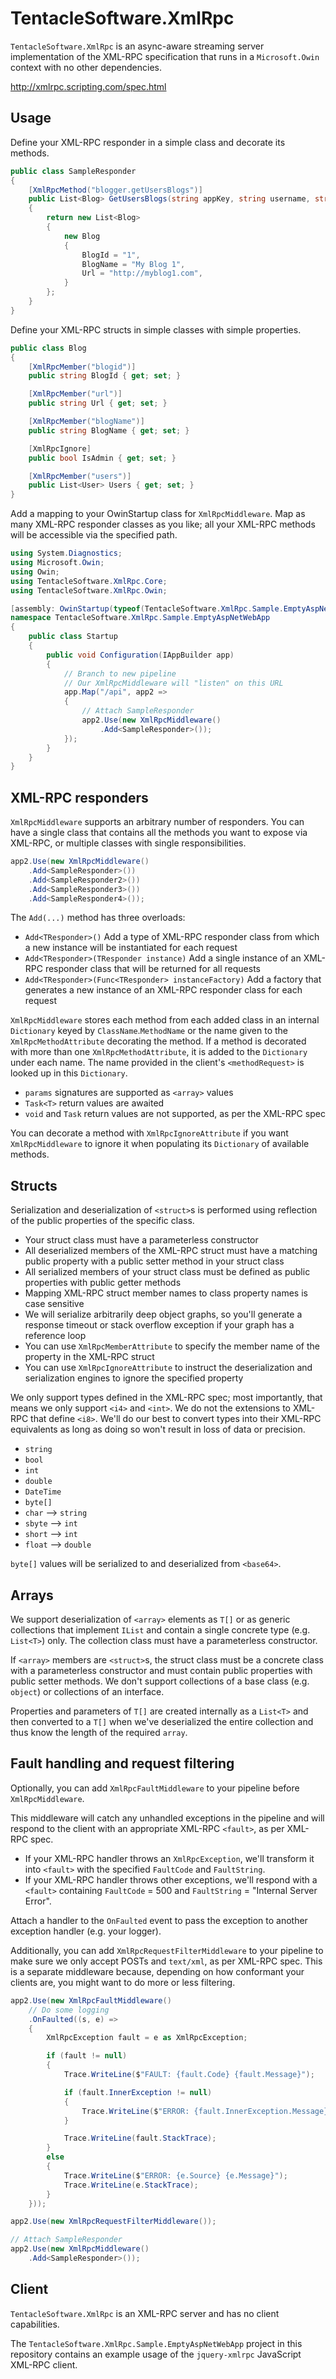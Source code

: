 # TentacleSoftware.XmlRpc

`TentacleSoftware.XmlRpc` is an async-aware streaming server implementation of the XML-RPC specification that runs in a `Microsoft.Owin` context with no other dependencies.

http://xmlrpc.scripting.com/spec.html

## Usage

Define your XML-RPC responder in a simple class and decorate its methods.

```csharp
public class SampleResponder
{
    [XmlRpcMethod("blogger.getUsersBlogs")]
    public List<Blog> GetUsersBlogs(string appKey, string username, string password)
    {
        return new List<Blog>
        {
            new Blog
            {
                BlogId = "1",
                BlogName = "My Blog 1",
                Url = "http://myblog1.com",
            }
        };
    }
}    
```

Define your XML-RPC structs in simple classes with simple properties.

```csharp
public class Blog
{
    [XmlRpcMember("blogid")]
    public string BlogId { get; set; }

    [XmlRpcMember("url")]
    public string Url { get; set; }

    [XmlRpcMember("blogName")]
    public string BlogName { get; set; }

    [XmlRpcIgnore]
    public bool IsAdmin { get; set; }

    [XmlRpcMember("users")]
    public List<User> Users { get; set; }
}
```

Add a mapping to your OwinStartup class for `XmlRpcMiddleware`. Map as many XML-RPC responder classes as you like; all your XML-RPC methods will be accessible via the specified path. 

```csharp
using System.Diagnostics;
using Microsoft.Owin;
using Owin;
using TentacleSoftware.XmlRpc.Core;
using TentacleSoftware.XmlRpc.Owin;

[assembly: OwinStartup(typeof(TentacleSoftware.XmlRpc.Sample.EmptyAspNetWebApp.Startup))]
namespace TentacleSoftware.XmlRpc.Sample.EmptyAspNetWebApp
{
    public class Startup
    {
        public void Configuration(IAppBuilder app)
        {
            // Branch to new pipeline
            // Our XmlRpcMiddleware will "listen" on this URL
            app.Map("/api", app2 =>
            {
                // Attach SampleResponder
                app2.Use(new XmlRpcMiddleware()
                    .Add<SampleResponder>());
            });
        }
    }
}
```

## XML-RPC responders

`XmlRpcMiddleware` supports an arbitrary number of responders. You can have a single class that contains all the methods you want to expose via XML-RPC, or multiple classes with single responsibilities. 

```csharp
app2.Use(new XmlRpcMiddleware()
    .Add<SampleResponder>())
    .Add<SampleResponder2>())
    .Add<SampleResponder3>())
    .Add<SampleResponder4>());  
```

The `Add(...)` method has three overloads:

- `Add<TResponder>()` Add a type of XML-RPC responder class from which a new instance will be instantiated for each request
- `Add<TResponder>(TResponder instance)` Add a single instance of an XML-RPC responder class that will be returned for all requests
- `Add<TResponder>(Func<TResponder> instanceFactory)` Add a factory that generates a new instance of an XML-RPC responder class for each request

`XmlRpcMiddleware` stores each method from each added class in an internal `Dictionary` keyed by `ClassName`.`MethodName` or the name given to the `XmlRpcMethodAttribute` decorating the method. If a method is decorated with more than one `XmlRpcMethodAttribute`, it is added to the `Dictionary` under each name. The name provided in the client's `<methodRequest>` is looked up in this `Dictionary`.

- `params` signatures are supported as `<array>` values
- `Task<T>` return values are awaited
- `void` and `Task` return values are not supported, as per the XML-RPC spec

You can decorate a method with `XmlRpcIgnoreAttribute` if you want `XmlRpcMiddleware` to ignore it when populating its `Dictionary` of available methods.

## Structs

Serialization and deserialization of `<struct>`s is performed using reflection of the public properties of the specific class.

- Your struct class must have a parameterless constructor
- All deserialized members of the XML-RPC struct must have a matching public property with a public setter method in your struct class
- All serialized members of your struct class must be defined as public properties with public getter methods
- Mapping XML-RPC struct member names to class property names is case sensitive
- We will serialize arbitrarily deep object graphs, so you'll generate a response timeout or stack overflow exception if your graph has a reference loop
- You can use `XmlRpcMemberAttribute` to specify the member name of the property in the XML-RPC struct
- You can use `XmlRpcIgnoreAttribute` to instruct the deserialization and serialization engines to ignore the specified property

We only support types defined in the XML-RPC spec; most importantly, that means we only support `<i4>` and `<int>`. We do not the extensions to XML-RPC that define `<i8>`. We'll do our best to convert types into their XML-RPC equivalents as long as doing so won't result in loss of data or precision.

- `string`
- `bool`
- `int`
- `double`
- `DateTime`
- `byte[]`
- `char` --> `string`
- `sbyte` --> `int`
- `short` --> `int`
- `float` --> `double`

`byte[]` values will be serialized to and deserialized from `<base64>`.

## Arrays

We support deserialization of `<array>` elements as `T[]` or as generic collections that implement `IList` and contain a single concrete type (e.g. `List<T>`) only. The collection class must have a parameterless constructor. 

If `<array>` members are `<struct>`s, the struct class must be a concrete class with a parameterless constructor and must contain public properties with public setter methods. We don't support collections of a base class (e.g. `object`) or collections of an interface.

Properties and parameters of `T[]` are created internally as a `List<T>` and then converted to a `T[]` when we've deserialized the entire collection and thus know the length of the required `array`.

## Fault handling and request filtering

Optionally, you can add `XmlRpcFaultMiddleware` to your pipeline before `XmlRpcMiddleware`.

This middleware will catch any unhandled exceptions in the pipeline and will respond to the client with an appropriate XML-RPC `<fault>`, as per XML-RPC spec.

- If your XML-RPC handler throws an `XmlRpcException`, we'll transform it into `<fault>` with the specified `FaultCode` and `FaultString`.
- If your XML-RPC handler throws other exceptions, we'll respond with a `<fault>` containing `FaultCode` = 500 and `FaultString` = "Internal Server Error".

Attach a handler to the `OnFaulted` event to pass the exception to another exception handler (e.g. your logger).

Additionally, you can add `XmlRpcRequestFilterMiddleware` to your pipeline to make sure we only accept POSTs and `text/xml`, as per XML-RPC spec. This is a separate middleware because, depending on how conformant your clients are, you might want to do more or less filtering.

```csharp
app2.Use(new XmlRpcFaultMiddleware()
    // Do some logging
    .OnFaulted((s, e) =>
    {
        XmlRpcException fault = e as XmlRpcException;

        if (fault != null)
        {
            Trace.WriteLine($"FAULT: {fault.Code} {fault.Message}");

            if (fault.InnerException != null)
            {
                Trace.WriteLine($"ERROR: {fault.InnerException.Message}");
            }

            Trace.WriteLine(fault.StackTrace);
        }
        else
        {
            Trace.WriteLine($"ERROR: {e.Source} {e.Message}");
            Trace.WriteLine(e.StackTrace);
        }
    }));

app2.Use(new XmlRpcRequestFilterMiddleware());

// Attach SampleResponder
app2.Use(new XmlRpcMiddleware()
    .Add<SampleResponder>());
```

## Client

`TentacleSoftware.XmlRpc` is an XML-RPC server and has no client capabilities. 

The `TentacleSoftware.XmlRpc.Sample.EmptyAspNetWebApp` project in this repository contains an example usage of the `jquery-xmlrpc` JavaScript XML-RPC client.
